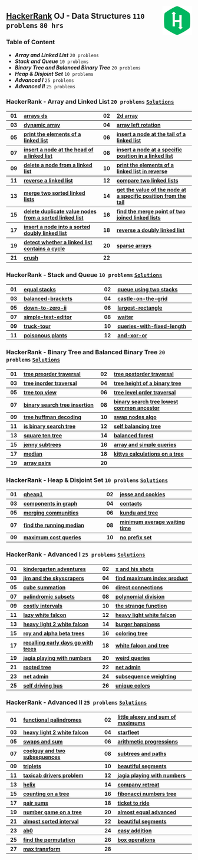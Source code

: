 <img align="right" width="80" src="/logos/hackerrank.jpg"></img>

## [HackerRank](https://hackerrank.com/) OJ - Data Structures `110 problems` `80 hrs`

### Table of Content

- ***Array and Linked List***                `20 problems`
- ***Stack and Queue***                      `10 problems`
- ***Binary Tree and Balanced Binary Tree*** `20 problems`
- ***Heap & Disjoint Set***                  `10 problems`
- ***Advanced I***                           `25 problems`
- ***Advanced II***                          `25 problems`

### HackerRank - Array and Linked List `20 problems` [`Solutions`](/level-2/hackerrank/data-structures/solutions/arrays-linkedlists.md)

<table>
    <tbody>
        <tr>
<th align="center" width="50px">01</th><th align="left" width="550px"><a href="https://hackerrank.com/challenges/arrays-ds/problem">arrays ds</a></th>
<th align="center" width="50px">02</th><th align="left" width="550px"><a href="https://hackerrank.com/challenges/2d-array/problem">2d array</a></th>
        </tr>
        <tr>
<th align="center" width="50px">03</th><th align="left" width="550px"><a href="https://hackerrank.com/challenges/dynamic-array/problem">dynamic array</a></th>
<th align="center" width="50px">04</th><th align="left" width="550px"><a href="https://hackerrank.com/challenges/array-left-rotation/problem">array left rotation</a></th>
        </tr>
        <tr>
<th align="center" width="50px">05</th><th align="left" width="550px"><a href="https://hackerrank.com/challenges/print-the-elements-of-a-linked-list/problem">print the elements of a linked list</a></th>
<th align="center" width="50px">06</th><th align="left" width="550px"><a href="https://hackerrank.com/challenges/insert-a-node-at-the-tail-of-a-linked-list/problem">insert a node at the tail of a linked list</a></th>
        </tr>
        <tr>
<th align="center" width="50px">07</th><th align="left" width="550px"><a href="https://hackerrank.com/challenges/insert-a-node-at-the-head-of-a-linked-list/problem">insert a node at the head of a linked list</a></th>
<th align="center" width="50px">08</th><th align="left" width="550px"><a href="https://hackerrank.com/challenges/insert-a-node-at-a-specific-position-in-a-linked-list/problem">insert a node at a specific position in a linked list</a></th>
        </tr>
        <tr>
<th align="center" width="50px">09</th><th align="left" width="550px"><a href="https://hackerrank.com/challenges/delete-a-node-from-a-linked-list/problem">delete a node from a linked list</a></th>
<th align="center" width="50px">10</th><th align="left" width="550px"><a href="https://hackerrank.com/challenges/print-the-elements-of-a-linked-list-in-reverse/problem">print the elements of a linked list in reverse</a></th>
        </tr>
        <tr>
<th align="center" width="50px">11</th><th align="left" width="550px"><a href="https://hackerrank.com/challenges/reverse-a-linked-list/problem">reverse a linked list</a></th>
<th align="center" width="50px">12</th><th align="left" width="550px"><a href="https://hackerrank.com/challenges/compare-two-linked-lists/problem">compare two linked lists</a></th>
        </tr>
        <tr>
<th align="center" width="50px">13</th><th align="left" width="550px"><a href="https://hackerrank.com/challenges/merge-two-sorted-linked-lists/problem">merge two sorted linked lists</a></th>
<th align="center" width="50px">14</th><th align="left" width="550px"><a href="https://hackerrank.com/challenges/get-the-value-of-the-node-at-a-specific-position-from-the-tail/problem">get the value of the node at a specific position from the tail</a></th>
        </tr>
        <tr>
<th align="center" width="50px">15</th><th align="left" width="550px"><a href="https://hackerrank.com/challenges/delete-duplicate-value-nodes-from-a-sorted-linked-list/problem">delete duplicate value nodes from a sorted linked list</a></th>
<th align="center" width="50px">16</th><th align="left" width="550px"><a href="https://hackerrank.com/challenges/find-the-merge-point-of-two-joined-linked-lists/problem">find the merge point of two joined linked lists</a></th>
        </tr>
        <tr>
<th align="center" width="50px">17</th><th align="left" width="550px"><a href="https://hackerrank.com/challenges/insert-a-node-into-a-sorted-doubly-linked-list/problem">insert a node into a sorted doubly linked list</a></th>
<th align="center" width="50px">18</th><th align="left" width="550px"><a href="https://hackerrank.com/challenges/reverse-a-doubly-linked-list/problem">reverse a doubly linked list</a></th>
        </tr>
        <tr>
<th align="center" width="50px">19</th><th align="left" width="550px"><a href="https://hackerrank.com/challenges/detect-whether-a-linked-list-contains-a-cycle/problem">detect whether a linked list contains a cycle</a></th>
<th align="center" width="50px">20</th><th align="left" width="550px"><a href="https://hackerrank.com/challenges/sparse-arrays/problem">sparse arrays</a></th>
        </tr>
        <tr>
<th align="center" width="50px">21</th><th align="left" width="550px"><a href="https://hackerrank.com/challenges/crush/problem">crush</a></th>
<th align="center" width="50px">22</th><th align="left" width="550px"><a href=""></a></th>
        </tr>
    </tbody>
</table>

### HackerRank - Stack and Queue `10 problems` [`Solutions`](/level-2/hackerrank/data-structures/solutions/stacks-queues.md)

<table>
    <tbody>
        <tr>
<th align="center" width="50px">01</th><th align="left" width="550px"><a href="https://hackerrank.com/challenges/equal-stacks/problem">equal stacks</a></th>
<th align="center" width="50px">02</th><th align="left" width="550px"><a href="https://hackerrank.com/challenges/queue-using-two-stacks/problem">queue using two stacks</a></th>
        </tr>
        <tr>
<th align="center" width="50px">03</th><th align="left" width="550px"><a href="https://hackerrank.com/challenges/balanced-brackets/problem">balanced-brackets</a></th>
<th align="center" width="50px">04</th><th align="left" width="550px"><a href="https://hackerrank.com/challenges/castle-on-the-grid/problem">castle-on-the-grid</a></th>
        </tr>
        <tr>
<th align="center" width="50px">05</th><th align="left" width="550px"><a href="https://hackerrank.com/challenges/down-to-zero-ii/problem">down-to-zero-ii</a></th>
<th align="center" width="50px">06</th><th align="left" width="550px"><a href="https://hackerrank.com/challenges/largest-rectangle/problem">largest-rectangle</a></th>
        </tr>
        <tr>
<th align="center" width="50px">07</th><th align="left" width="550px"><a href="https://hackerrank.com/challenges/simple-text-editor/problem">simple-text-editor</a></th>
<th align="center" width="50px">08</th><th align="left" width="550px"><a href="https://hackerrank.com/challenges/waiter/problem">waiter</a></th>
        </tr>
        <tr>
<th align="center" width="50px">09</th><th align="left" width="550px"><a href="https://hackerrank.com/challenges/truck-tour/problem">truck-tour</a></th>
<th align="center" width="50px">10</th><th align="left" width="550px"><a href="https://hackerrank.com/challenges/queries-with-fixed-length/problem">queries-with-fixed-length</a></th>
        </tr>
        <tr>
<th align="center" width="50px">11</th><th align="left" width="550px"><a href="https://hackerrank.com/challenges/poisonous-plants/problem">poisonous plants</a></th>
<th align="center" width="50px">12</th><th align="left" width="550px"><a href="https://hackerrank.com/challenges/and-xor-or/problem">and-xor-or</a></th>
        </tr>
    </tbody>
</table>

### HackerRank - Binary Tree and Balanced Binary Tree `20 problems` [`Solutions`](/level-2/hackerrank/data-structures/solutions/binary-tree-balanced-binary-tree.md)

<table>
    <tbody>
        <tr>
<th align="center" width="50px">01</th><th align="left" width="550px"><a href="https://hackerrank.com/challenges/tree-preorder-traversal/problem">tree preorder traversal</a></th>
<th align="center" width="50px">02</th><th align="left" width="550px"><a href="https://hackerrank.com/challenges/tree-postorder-traversal/problem">tree postorder traversal</a></th>
        </tr>
        <tr>
<th align="center" width="50px">03</th><th align="left" width="550px"><a href="https://hackerrank.com/challenges/tree-inorder-traversal/problem">tree inorder traversal</a></th>
<th align="center" width="50px">04</th><th align="left" width="550px"><a href="https://hackerrank.com/challenges/tree-height-of-a-binary-tree/problem">tree height of a binary tree</a></th>
        </tr>
        <tr>
<th align="center" width="50px">05</th><th align="left" width="550px"><a href="https://hackerrank.com/challenges/tree-top-view/problem">tree top view</a></th>
<th align="center" width="50px">06</th><th align="left" width="550px"><a href="https://hackerrank.com/challenges/tree-level-order-traversal/problem">tree level order traversal</a></th>
        </tr>
        <tr>
<th align="center" width="50px">07</th><th align="left" width="550px"><a href="https://hackerrank.com/challenges/binary-search-tree-insertion/problem">binary search tree insertion</a></th>
<th align="center" width="50px">08</th><th align="left" width="550px"><a href="https://hackerrank.com/challenges/binary-search-tree-lowest-common-ancestor/problem">binary search tree lowest common ancestor</a></th>
        </tr>
        <tr>
<th align="center" width="50px">09</th><th align="left" width="550px"><a href="https://hackerrank.com/challenges/tree-huffman-decoding/problem">tree huffman decoding</a></th>
<th align="center" width="50px">10</th><th align="left" width="550px"><a href="https://hackerrank.com/challenges/swap-nodes-algo/problem">swap nodes algo</a></th>
        </tr>
        <tr>
<th align="center" width="50px">11</th><th align="left" width="550px"><a href="https://hackerrank.com/challenges/is-binary-search-tree/problem">is binary search tree</a></th>
<th align="center" width="50px">12</th><th align="left" width="550px"><a href="https://hackerrank.com/challenges/self-balancing-tree/problem">self balancing tree</a></th>
        </tr>
        <tr>
<th align="center" width="50px">13</th><th align="left" width="550px"><a href="https://hackerrank.com/challenges/square-ten-tree/problem">square ten tree</a></th>
<th align="center" width="50px">14</th><th align="left" width="550px"><a href="https://hackerrank.com/challenges/balanced-forest/problem">balanced forest</a></th>
        </tr>
        <tr>
<th align="center" width="50px">15</th><th align="left" width="550px"><a href="https://hackerrank.com/challenges/jenny-subtrees/problem">jenny subtrees</a></th>
<th align="center" width="50px">16</th><th align="left" width="550px"><a href="https://hackerrank.com/challenges/array-and-simple-queries/problem">array and simple queries</a></th>
        </tr>
        <tr>
<th align="center" width="50px">17</th><th align="left" width="550px"><a href="https://hackerrank.com/challenges/median/problem">median</a></th>
<th align="center" width="50px">18</th><th align="left" width="550px"><a href="https://hackerrank.com/challenges/kittys-calculations-on-a-tree/problem">kittys calculations on a tree</a></th>
        </tr>
        <tr>
<th align="center" width="50px">19</th><th align="left" width="550px"><a href="https://hackerrank.com/challenges/array-pairs/problem">array pairs</a></th>
<th align="center" width="50px">20</th><th align="left" width="550px"><a href=""></a></th>
        </tr>
    </tbody>
</table>

### HackerRank - Heap & Disjoint Set `10 problems` [`Solutions`](/level-2/hackerrank/data-structures/solutions/heap-disjoint-set.md)

<table>
    <tbody>
        <tr>
<th align="center" width="50px">01</th><th align="left" width="550px"><a href="https://hackerrank.com/challenges/qheap1/problem">qheap1</a></th>
<th align="center" width="50px">02</th><th align="left" width="550px"><a href="https://hackerrank.com/challenges/jesse-and-cookies/problem">jesse and cookies</a></th>
        </tr>
        <tr>
<th align="center" width="50px">03</th><th align="left" width="550px"><a href="https://hackerrank.com/challenges/components-in-graph/problem">components in graph</a></th>
<th align="center" width="50px">04</th><th align="left" width="550px"><a href="https://hackerrank.com/challenges/contacts/problem">contacts</a></th>
        </tr>
        <tr>
<th align="center" width="50px">05</th><th align="left" width="550px"><a href="https://hackerrank.com/challenges/merging-communities/problem">merging communities</a></th>
<th align="center" width="50px">06</th><th align="left" width="550px"><a href="https://hackerrank.com/challenges/kundu-and-tree/problem">kundu and tree</a></th>
        </tr>
        <tr>
<th align="center" width="50px">07</th><th align="left" width="550px"><a href="https://hackerrank.com/challenges/find-the-running-median/problem">find the running median</a></th>
<th align="center" width="50px">08</th><th align="left" width="550px"><a href="https://hackerrank.com/challenges/minimum-average-waiting-time/problem">minimum average waiting time</a></th>
        </tr>
        <tr>
<th align="center" width="50px">09</th><th align="left" width="550px"><a href="https://hackerrank.com/challenges/maximum-cost-queries/problem">maximum cost queries</a></th>
<th align="center" width="50px">10</th><th align="left" width="550px"><a href="https://hackerrank.com/challenges/no-prefix-set/problem">no prefix set</a></th>
        </tr>
    </tbody>
</table>

### HackerRank - Advanced I `25 problems` [`Solutions`](/level-2/hackerrank/data-structures/solutions/advanced-I.md)

<table>
    <tbody>
        <tr>
<th align="center" width="50px">01</th><th align="left" width="550px"><a href="https://hackerrank.com/challenges/kindergarten-adventures/problem">kindergarten adventures</a></th>
<th align="center" width="50px">02</th><th align="left" width="550px"><a href="https://hackerrank.com/challenges/x-and-his-shots/problem">x and his shots</a></th>
        </tr>
        <tr>
<th align="center" width="50px">03</th><th align="left" width="550px"><a href="https://hackerrank.com/challenges/jim-and-the-skyscrapers/problem">jim and the skyscrapers</a></th>
<th align="center" width="50px">04</th><th align="left" width="550px"><a href="https://hackerrank.com/challenges/find-maximum-index-product/problem">find maximum index product</a></th>
        </tr>
        <tr>
<th align="center" width="50px">05</th><th align="left" width="550px"><a href="https://hackerrank.com/challenges/cube-summation/problem">cube summation</a></th>
<th align="center" width="50px">06</th><th align="left" width="550px"><a href="https://hackerrank.com/challenges/direct-connections/problem">direct connections</a></th>
        </tr>
        <tr>
<th align="center" width="50px">07</th><th align="left" width="550px"><a href="https://hackerrank.com/challenges/palindromic-subsets/problem">palindromic subsets</a></th>
<th align="center" width="50px">08</th><th align="left" width="550px"><a href="https://hackerrank.com/challenges/polynomial-division/problem">polynomial division</a></th>
        </tr>
        <tr>
<th align="center" width="50px">09</th><th align="left" width="550px"><a href="https://hackerrank.com/challenges/costly-intervals/problem">costly intervals</a></th>
<th align="center" width="50px">10</th><th align="left" width="550px"><a href="https://hackerrank.com/challenges/the-strange-function/problem">the strange function</a></th>
        </tr>
        <tr>
<th align="center" width="50px">11</th><th align="left" width="550px"><a href="https://hackerrank.com/challenges/lazy-white-falcon/problem">lazy white falcon</a></th>
<th align="center" width="50px">12</th><th align="left" width="550px"><a href="https://hackerrank.com/challenges/heavy-light-white-falcon/problem">heavy light white falcon</a></th>
        </tr>
        <tr>
<th align="center" width="50px">13</th><th align="left" width="550px"><a href="https://hackerrank.com/challenges/heavy-light-2-white-falcon/problem">heavy light 2 white falcon</a></th>
<th align="center" width="50px">14</th><th align="left" width="550px"><a href="https://hackerrank.com/challenges/burger-happiness/problem">burger happiness</a></th>
        </tr>
        <tr>
<th align="center" width="50px">15</th><th align="left" width="550px"><a href="https://hackerrank.com/challenges/roy-and-alpha-beta-trees/problem">roy and alpha beta trees</a></th>
<th align="center" width="50px">16</th><th align="left" width="550px"><a href="https://hackerrank.com/challenges/coloring-tree/problem">coloring tree</a></th>
        </tr>
        <tr>
<th align="center" width="50px">17</th><th align="left" width="550px"><a href="https://hackerrank.com/challenges/recalling-early-days-gp-with-trees/problem">recalling early days gp with trees</a></th>
<th align="center" width="50px">18</th><th align="left" width="550px"><a href="https://hackerrank.com/challenges/white-falcon-and-tree/problem">white falcon and tree</a></th>
        </tr>
        <tr>
<th align="center" width="50px">19</th><th align="left" width="550px"><a href="https://hackerrank.com/challenges/jagia-playing-with-numbers/problem">jagia playing with numbers</a></th>
<th align="center" width="50px">20</th><th align="left" width="550px"><a href="https://hackerrank.com/challenges/weird-queries/problem">weird queries</a></th>
        </tr>
        <tr>
<th align="center" width="50px">21</th><th align="left" width="550px"><a href="https://hackerrank.com/challenges/rooted-tree/problem">rooted tree</a></th>
<th align="center" width="50px">22</th><th align="left" width="550px"><a href="https://hackerrank.com/challenges/net-admin/problem">net admin</a></th>
        </tr>
        <tr>
<th align="center" width="50px">23</th><th align="left" width="550px"><a href="https://hackerrank.com/challenges/net-admin/problem">net admin</a></th>
<th align="center" width="50px">24</th><th align="left" width="550px"><a href="https://hackerrank.com/challenges/subsequence-weighting/problem">subsequence weighting</a></th>
        </tr>
        <tr>
<th align="center" width="50px">25</th><th align="left" width="550px"><a href="https://hackerrank.com/challenges/self-driving-bus/problem">self driving bus</a></th>
<th align="center" width="50px">26</th><th align="left" width="550px"><a href="https://hackerrank.com/challenges/unique-colors/problem">unique colors</a></th>
        </tr>
    </tbody>
</table>

### HackerRank - Advanced II `25 problems` [`Solutions`](/level-2/hackerrank/data-structures/solutions/advanced-II.md)

<table>
    <tbody>
        <tr>
<th align="center" width="50px">01</th><th align="left" width="550px"><a href="https://hackerrank.com/challenges/functional-palindromes/problem">functional palindromes</a></th>
<th align="center" width="50px">02</th><th align="left" width="550px"><a href="https://hackerrank.com/challenges/little-alexey-and-sum-of-maximums/problem">little alexey and sum of maximums</a></th>
        </tr>
        <tr>
<th align="center" width="50px">03</th><th align="left" width="550px"><a href="https://hackerrank.com/challenges/heavy-light-2-white-falcon/problem">heavy light 2 white falcon</a></th>
<th align="center" width="50px">04</th><th align="left" width="550px"><a href="https://hackerrank.com/challenges/starfleet/problem">starfleet</a></th>
        </tr>
        <tr>
<th align="center" width="50px">05</th><th align="left" width="550px"><a href="https://hackerrank.com/challenges/swaps-and-sum/problem">swaps and sum</a></th>
<th align="center" width="50px">06</th><th align="left" width="550px"><a href="https://hackerrank.com/challenges/arithmetic-progressions/problem">arithmetic progressions</a></th>
        </tr>
        <tr>
<th align="center" width="50px">07</th><th align="left" width="550px"><a href="https://hackerrank.com/challenges/coolguy-and-two-subsequences/problem">coolguy and two subsequences</a></th>
<th align="center" width="50px">08</th><th align="left" width="550px"><a href="https://hackerrank.com/challenges/subtrees-and-paths/problem">subtrees and paths</a></th>
        </tr>
        <tr>
<th align="center" width="50px">09</th><th align="left" width="550px"><a href="https://hackerrank.com/challenges/triplets/problem">triplets</a></th>
<th align="center" width="50px">10</th><th align="left" width="550px"><a href="https://hackerrank.com/challenges/beautiful-segments/problem">beautiful segments</a></th>
        </tr>
        <tr>
<th align="center" width="50px">11</th><th align="left" width="550px"><a href="https://hackerrank.com/challenges/taxicab-drivers-problem/problem">taxicab drivers problem</a></th>
<th align="center" width="50px">12</th><th align="left" width="550px"><a href="https://hackerrank.com/challenges/jagia-playing-with-numbers/problem">jagia playing with numbers</a></th>
        </tr>
        <tr>
<th align="center" width="50px">13</th><th align="left" width="550px"><a href="https://hackerrank.com/challenges/helix/problem">helix</a></th>
<th align="center" width="50px">14</th><th align="left" width="550px"><a href="https://hackerrank.com/challenges/company-retreat/problem">company retreat</a></th>
        </tr>
        <tr>
<th align="center" width="50px">15</th><th align="left" width="550px"><a href="https://hackerrank.com/challenges/counting-on-a-tree/problem">counting on a tree</a></th>
<th align="center" width="50px">16</th><th align="left" width="550px"><a href="https://hackerrank.com/challenges/fibonacci-numbers-tree/problem">fibonacci numbers tree</a></th>
        </tr>
        <tr>
<th align="center" width="50px">17</th><th align="left" width="550px"><a href="https://hackerrank.com/challenges/pair-sums/problem">pair sums</a></th>
<th align="center" width="50px">18</th><th align="left" width="550px"><a href="https://hackerrank.com/challenges/ticket-to-ride/problem">ticket to ride</a></th>
        </tr>
        <tr>
<th align="center" width="50px">19</th><th align="left" width="550px"><a href="https://hackerrank.com/challenges/number-game-on-a-tree/problem">number game on a tree</a></th>
<th align="center" width="50px">20</th><th align="left" width="550px"><a href="https://hackerrank.com/challenges/almost-equal-advanced/problem">almost equal advanced</a></th>
        </tr>
        <tr>
<th align="center" width="50px">21</th><th align="left" width="550px"><a href="https://hackerrank.com/challenges/almost-sorted-interval/problem">almost sorted interval</a></th>
<th align="center" width="50px">22</th><th align="left" width="550px"><a href="https://hackerrank.com/challenges/beautiful-segments/problem">beautiful segments</a></th>
        </tr>
        <tr>
<th align="center" width="50px">23</th><th align="left" width="550px"><a href="https://hackerrank.com/challenges/ab0/problem">ab0</a></th>
<th align="center" width="50px">24</th><th align="left" width="550px"><a href="https://hackerrank.com/challenges/easy-addition/problem">easy addition</a></th>
        </tr>
        <tr>
<th align="center" width="50px">25</th><th align="left" width="550px"><a href="https://hackerrank.com/challenges/find-the-permutation/problem">find the permutation</a></th>
<th align="center" width="50px">26</th><th align="left" width="550px"><a href="https://hackerrank.com/challenges/box-operations/problem">box operations</a></th>
        </tr>
        <tr>
<th align="center" width="50px">27</th><th align="left" width="550px"><a href="https://hackerrank.com/challenges/max-transform/problem">max transform</a></th>
<th align="center" width="50px">28</th><th align="left" width="550px"><a href=""></a></th>
        </tr>
    </tbody>
</table>
